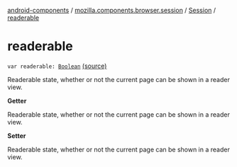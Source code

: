 [android-components](../../index.md) / [mozilla.components.browser.session](../index.md) / [Session](index.md) / [readerable](./readerable.md)

# readerable

`var readerable: `[`Boolean`](https://kotlinlang.org/api/latest/jvm/stdlib/kotlin/-boolean/index.html) [(source)](https://github.com/mozilla-mobile/android-components/blob/master/components/browser/session/src/main/java/mozilla/components/browser/session/Session.kt#L503)

Readerable state, whether or not the current page can be shown in a reader view.

**Getter**

Readerable state, whether or not the current page can be shown in a reader view.

**Setter**

Readerable state, whether or not the current page can be shown in a reader view.

